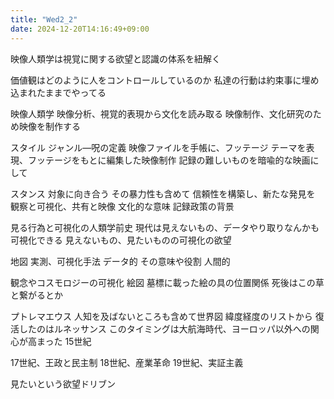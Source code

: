 ```yaml
---
title: "Wed2_2"
date: 2024-12-20T14:16:49+09:00
---
```


映像人類学は視覚に関する欲望と認識の体系を紐解く

価値観はどのように人をコントロールしているのか
私達の行動は約束事に埋め込まれたままでやってる

映像人類学
映像分析、視覚的表現から文化を読み取る
映像制作、文化研究のため映像を制作する

スタイル
ジャンル―呪の定義
映像ファイルを手帳に、フッテージ
テーマを表現、フッテージをもとに編集した映像制作
記録の難しいものを暗喩的な映画にして

スタンス
対象に向き合う
	その暴力性も含めて
	信頼性を構築し、新たな発見を
観察と可視化、共有と映像
文化的な意味
記録政策の背景

見る行為と可視化の人類学前史
現代は見えないもの、データやり取りなんかも可視化できる
見えないもの、見たいものの可視化の欲望

地図
実測、可視化手法
	データ的
その意味や役割
	人間的

観念やコスモロジーの可視化
絵図
墓標に載った絵の具の位置関係
死後はこの草と繋がるとか

プトレマエウス
人知を及ばないところも含めて世界図
緯度経度のリストから
復活したのはルネッサンス
このタイミングは大航海時代、ヨーロッパ以外への関心が高まった
15世紀

17世紀、王政と民主制
18世紀、産業革命
19世紀、実証主義

見たいという欲望ドリブン
